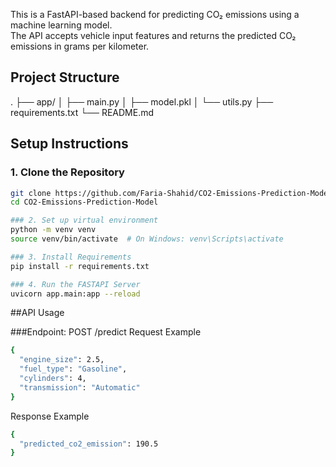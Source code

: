 This is a FastAPI-based backend for predicting CO₂ emissions using a machine learning model.  
The API accepts vehicle input features and returns the predicted CO₂ emissions in grams per kilometer.

## Project Structure
.
├── app/
│ ├── main.py
│ ├── model.pkl
│ └── utils.py
├── requirements.txt
└── README.md

## Setup Instructions

### 1. Clone the Repository

```bash
git clone https://github.com/Faria-Shahid/CO2-Emissions-Prediction-Model.git
cd CO2-Emissions-Prediction-Model

### 2. Set up virtual environment
python -m venv venv
source venv/bin/activate  # On Windows: venv\Scripts\activate

### 3. Install Requirements
pip install -r requirements.txt

### 4. Run the FASTAPI Server
uvicorn app.main:app --reload
```

##API Usage

###Endpoint: POST /predict
Request Example
```bash
{
  "engine_size": 2.5,
  "fuel_type": "Gasoline",
  "cylinders": 4,
  "transmission": "Automatic"
}
```

Response Example
```bash
{
  "predicted_co2_emission": 190.5
}
```

